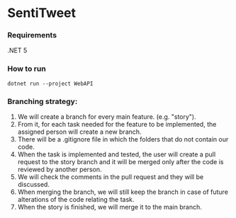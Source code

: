 # SentiTweet

### Requirements
.NET 5

### How to run
`dotnet run --project WebAPI`

### Branching strategy:
1. We will create a branch for every main feature. (e.g. "story").
2. From it, for each task needed for the feature to be implemented, the assigned person will create a new branch.
3. There will be a .gitignore file in which the folders that do not contain our code.
4. When the task is implemented and tested, the user will create a pull request to the story branch and it will be merged only after the code is reviewed by another person.
5. We will check the comments in the pull request and they will be discussed.
6. When merging the branch, we will still keep the branch in case of future alterations of the code relating the task.
7. When the story is finished, we will merge it to the main branch.
